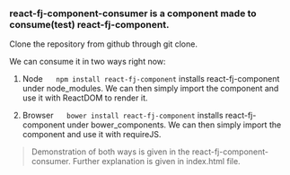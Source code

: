 ### **react-fj-component-consumer** is a component made to consume(test) react-fj-component.

Clone the repository from github through git clone.

We can consume it in two ways right now:

1. Node
	&nbsp;&nbsp;&nbsp;&nbsp; `npm install react-fj-component` installs react-fj-component under node_modules. We can then simply import the component and use it with ReactDOM to render it. 


2. Browser
&nbsp;&nbsp;&nbsp;&nbsp; `bower install react-fj-component` installs react-fj-component under bower_components. We can then simply import the component and use it with requireJS.

>Demonstration of both ways is given in the react-fj-component-consumer. Further explanation is given in index.html file. 

